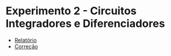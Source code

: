 # Experimento 2 - Circuitos Integradores e Diferenciadores

- [Relatório](relatorio.pdf)
- [Correção](correcao.pdf)
